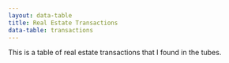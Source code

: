 ```yaml
---
layout: data-table
title: Real Estate Transactions
data-table: transactions
---
```

This is a table of real estate transactions that I found in the tubes.
